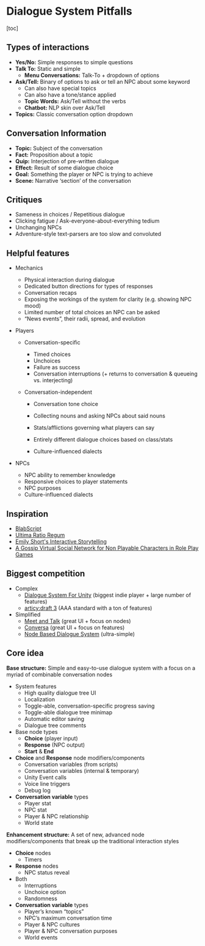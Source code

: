 # Dialogue System Pitfalls

[toc]



## Types of interactions

- **Yes/No:** Simple responses to simple questions
- **Talk To:** Static and simple
  - **Menu Conversations:** Talk-To + dropdown of options
- **Ask/Tell:** Binary of options to ask or tell an NPC about some keyword
  - Can also have special topics
  - Can also have a tone/stance applied
  - **Topic Words:** Ask/Tell without the verbs
  - **Chatbot:** NLP skin over Ask/Tell
- **Topics:** Classic conversation option dropdown



## Conversation Information

- **Topic:** Subject of the conversation
- **Fact:** Proposition about a topic
- **Quip:** Interjection of pre-written dialogue
- **Effect:** Result of some dialogue choice
- **Goal:** Something the player or NPC is trying to achieve
- **Scene:** Narrative ‘section’ of the conversation



## Critiques

- Sameness in choices / Repetitious dialogue
- Clicking fatigue / Ask-everyone-about-everything tedium
- Unchanging NPCs
- Adventure-style text-parsers are too slow and convoluted



## Helpful features

- Mechanics

  - Physical interaction during dialogue
  - Dedicated button directions for types of responses
  - Conversation recaps
  - Exposing the workings of the system for clarity (e.g. showing NPC mood)
  - Limited number of total choices an NPC can be asked
  - “News events”, their radii, spread, and evolution

- Players

  - Conversation-specific

    - Timed choices
    - Unchoices
    - Failure as success
    - Conversation interruptions (+ returns to conversation & queueing vs. interjecting)

  - Conversation-independent

    - Conversation tone choice

    - Collecting nouns and asking NPCs about said nouns
    - Stats/afflictions governing what players can say

    - Entirely different dialogue choices based on class/stats

    - Culture-influenced dialects

- NPCs

  - NPC ability to remember knowledge
  - Responsive choices to player statements
  - NPC purposes
  - Culture-influenced dialects



## Inspiration

- [BlabScript](https://www.lablablab.net/?p=701)
- [Ultima Ratio Regum](https://www.markrjohnsongames.com/games/ultima-ratio-regum)
- [Emily Short's Interactive Storytelling](https://emshort.blog/how-to-play/writing-if/my-articles/conversation)
- [A Gossip Virtual Social Network for Non Playable Characters in Role Play Games](https://ieeexplore.ieee.org/document/6680108?part=1)



## Biggest competition

- Complex
  - [Dialogue System For Unity](https://assetstore.unity.com/packages/tools/behavior-ai/dialogue-system-for-unity-11672) (biggest indie player + large number of features)
  - [articy:draft 3](https://www.articy.com/en) (AAA standard with a ton of features)
- Simplified
  - [Meet and Talk](https://assetstore.unity.com/packages/tools/visual-scripting/meet-and-talk-dialogue-system-245076) (great UI + focus on nodes)
  - [Conversa](https://assetstore.unity.com/packages/tools/visual-scripting/conversa-dialogue-system-192549) (great UI + focus on features)
  - [Node Based Dialogue System](https://assetstore.unity.com/packages/tools/game-toolkits/node-based-dialog-system-249962) (ultra-simple)



## Core idea

**Base structure:** Simple and easy-to-use dialogue system with a focus on a myriad of combinable conversation nodes

- System features
  - High quality dialogue tree UI
  - Localization
  - Toggle-able, conversation-specific progress saving
  - Toggle-able dialogue tree minimap
  - Automatic editor saving
  - Dialogue tree comments
- Base node types
  - **Choice** (player input)
  - **Response** (NPC output)
  - **Start** & **End**
- **Choice** and **Response** node modifiers/components
  - Conversation variables (from scripts)
  - Conversation variables (internal & temporary)
  - Unity Event calls
  - Voice line triggers
  - Debug log
- **Conversation variable** types
  - Player stat
  - NPC stat
  - Player & NPC relationship
  - World state



**Enhancement structure:** A set of new, advanced node modifiers/components that break up the traditional interaction styles

- **Choice** nodes
  - Timers
- **Response** nodes
  - NPC status reveal
- Both
  - Interruptions
  - Unchoice option
  - Randomness
- **Conversation variable** types
  - Player’s known “topics”
  - NPC’s maximum conversation time
  - Player & NPC cultures
  - Player & NPC conversation purposes
  - World events